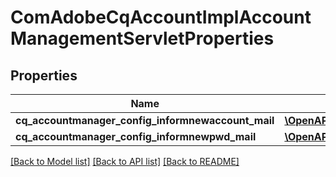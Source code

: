 # ComAdobeCqAccountImplAccountManagementServletProperties

## Properties
Name | Type | Description | Notes
------------ | ------------- | ------------- | -------------
**cq_accountmanager_config_informnewaccount_mail** | [**\OpenAPI\Client\Model\ConfigNodePropertyString**](ConfigNodePropertyString.md) |  | [optional] 
**cq_accountmanager_config_informnewpwd_mail** | [**\OpenAPI\Client\Model\ConfigNodePropertyString**](ConfigNodePropertyString.md) |  | [optional] 

[[Back to Model list]](../README.md#documentation-for-models) [[Back to API list]](../README.md#documentation-for-api-endpoints) [[Back to README]](../README.md)



